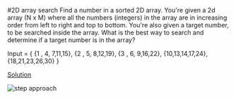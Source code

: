 #2D array search
Find a number in a sorted 2D array.
You're given a 2d array (N x M) where all the numbers (integers) in the array are in increasing
order from left to right and top to bottom. You're also given a target number, to be searched
inside the array. What is the best way to search and determine if a target number is in the
array?

Input = {  {1 , 4, 7,11,15},
           {2 , 5, 8,12,19},
           {3 , 6, 9,16,22},
           {10,13,14,17,24},
           {18,21,23,26,30}
           }


[Solution](./src/sorted2DArraySearch.java)

![step approach](https://4.bp.blogspot.com/_UElib2WLeDE/TK6IxlaUjRI/AAAAAAAACWk/xQkntM5OeC8/s1600/matrix_hi5.png)
